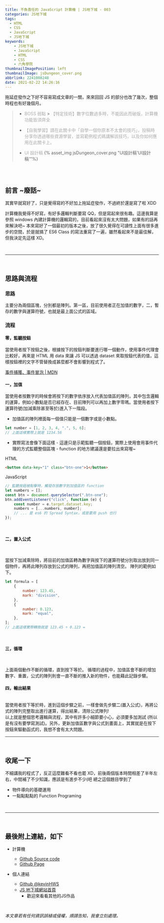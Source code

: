 ```yaml
---
title: 不負責任的 JavaScript 計算機 | JS地下城 - 003
categories: JS地下城
tags:
  - HTML
  - CSS
  - JavaScript
  - JS地下城
keywords: 
    - JS地下城
    - JavaScript
    - HTML
    - CSS
    - 六角學院
thumbnailImagePosition: left
thumbnailImage: jsDungeon_cover.png
abbrlink: 2241008248
date: 2021-02-22 14:26:16
---
```

拖延症發作之下好不容易寫成文章的一關，來來回回 JS 的部分也改了幾次，整個時程也有好幾個月。
<!-- excerpt -->

> -   <font color="#aaa">BOSS 弱點</font> > <font color="#aaa">【特定技術】數字位數過多時，不能因此而破版，計算機功能皆須齊全</font>
> -   <font color="#aaa">【自我學習】請在此關卡中「自學一個你原本不太會的技巧」，投稿時分享你透過哪些資源學習，並寫範例程式碼講解該技巧，以及你如何應用在此關卡上。</font>
>
> -   <font color="#aaa">UI 設計稿</font>
> {% asset_img jsDungeon_cover.png "UI設計稿'UI設計稿'"%}

<!-- more -->

<br>
<br>

## 前言 ~廢話~

其實早就寫好了，只是覺得寫的不好加上拖延症發作，不過終於還是寫了啦 XDD

計算機我覺得不好寫，有好多邏輯判斷要寫 QQ，但是寫起來很有趣。這邊我算是參照 windows 內建計算機的邏輯寫的，目前看起來沒有太大問題，如果有的話再來解決吧~
本來寫好了一個最初的版本之後，放了很久覺得在可讀性上面有很多進步的空間，於是就搞了 ES6 Class 的寫法重寫了一遍，雖然看起來不是最佳解，但我決定先這樣 XD。

<br>
<hr>
<br>

## 思路與流程

### 思路

主要分為兩個區塊，分別都是陣列。第一區，目前使用者正在加值的數字，二，暫存的數字與運算符號，也就是最上面公式的區域。
<br>

### 流程

#### 零，監聽按鈕

當使用者按下按鈕之後，根據按下的按鈕判斷要進行哪一個動作，使用事件代理會比較好，再來是 HTML 用 data 來讓 JS 可以透過 dataset 來取按鈕代表的值，這樣按鈕裡的文字不管替換成甚麼都不會影響到程式了。

[事件捕獲、事件冒泡 | MDN](https://developer.mozilla.org/en-US/docs/Learn/JavaScript/Building_blocks/Events#event_bubbling_and_capture)

#### 一，加值

當使用者按數字的時候會將按下的數字依序放入代表加值區的陣列，其中包含邏輯的運算，例如小數點是否已經存在、目前陣列可以再加上數字零嗎。當使用者按下運算符號(加減乘除甚至等於)進入下一階段。
<br>

-   加值區的陣列裡面每一個值只能是一個數字或是小數點。

```javascript
let number = [1, 2, 3, 4, ".", 5, 6];
// 上面這樣實際上就是 1234.56
```

-   實際寫法會像下面這樣 - 這邊只是示範監聽一個按鈕，實際上使用會用事件代理的方式監聽整個區塊 - function 的地方建議還是要拉出來寫喔~

HTML

```html
<button data-key="1" class="btn-one">1</button>
```

JavaScript

```javascript
// 監聽按鈕被點擊時，觸發存放數字到加值區的 function
let numbers = [];
const btn = document.querySelector(".btn-one");
btn.addEventListener("click", function (e) {
    const number = e.target.dataset.key;
    numbers = [...numbers, number];
    // ... 是 es6 的 Spread Syntax，或是要用 push 也行
});
```

<br>

#### 二，置入公式

<br>

當按下加減乘除時，將目前的加值區轉為數字與按下的運算符號分別取出放到同一個物件，再將此陣列存放到公式的陣列，再把加值區的陣列清空。
陣列的範例如下。

```javascript
let formula = [
    {
        number: 123.45,
        mark: "division",
    },
    {
        number: 0.123,
        mark: "equal",
    },
];
// 上面這樣實際轉換就是 123.45 ÷ 0.123 =
```

<br>

#### 三，循環

<br>

上面兩個動作不斷的循環，直到按下等於。
循環的過程中，加值區會不斷的增加數字、重置，公式的陣列則會一直不斷的推入新的物件，也能藉此記錄步驟。
<br>

#### 四，輸出結果

<br>
當使用者按下等於時，進到這個步驟之前，一樣會做先步驟二(置入公式)，再將公式的陣列完整取出進行運算，得出結果，清除公式陣列!

<br>
以上就是整個思考邏輯與流程，其中有許多小細節要小心，必須要多加測試 (所以是有沒有要學寫測試)。另外，更新加值區數字與公式到畫面上，其實就是在按下按鈕來驅動函式的，我想不會有太大問題。

<br>
<hr>
<br>

## 收尾一下

不細講我的程式了，反正這麼難看不看也罷 XD，前後兩個版本時間相差了半年左右，中間補了不少知識，應該是有進步不少(吧
總之這個題目學到了

-   物件導向的基礎運用
-   一點點點點的 Function Programing

<br>
<hr>
<br>

## 最後附上連結，如下

- 計算機
    - [Github Source code](https://github.com/kevinshu1995/hex_jsDungeon/blob/master/app/assets/js/js003.js)
    - [Github Page](https://kevinshu1995.github.io/hex_jsDungeon/jsDun-003.html)


- 個人連結
    - [Github @kevinHWS](https://github.com/kevinshu1995)
    - [JS 地下城網站首頁](https://kevinshu1995.github.io/hex_jsDungeon/)
        - 歡迎來看看其他的JS作品

<br>

_本文章若有任何資訊誤植或侵權，煩請告知，我會立刻處理。_
